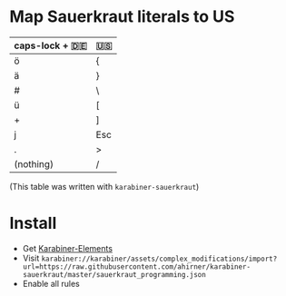 # Map Sauerkraut literals to US
|caps-lock + 🇩🇪 | 🇺🇸|
|------------------|------|
|ö|{|
|ä|}|
|#|\\ |
|ü|[|
|+|]|
|j|Esc|
|.|>|
|(nothing)|/|

(This table was written with `karabiner-sauerkraut`)

# Install
- Get [Karabiner-Elements](https://pqrs.org/osx/karabiner/)
- Visit
`
karabiner://karabiner/assets/complex_modifications/import?url=https://raw.githubusercontent.com/ahirner/karabiner-sauerkraut/master/sauerkraut_programming.json
`
- Enable all rules
